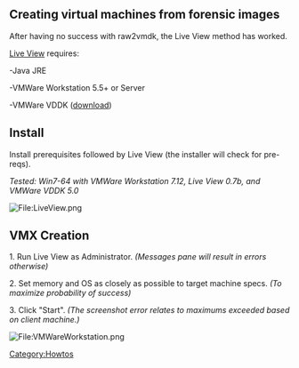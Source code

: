 ## Creating virtual machines from forensic images

After having no success with raw2vmdk, the Live View method has worked.

[Live View](http://liveview.sourceforge.net/index.html) requires:

-Java JRE

-VMWare Workstation 5.5+ or Server

-VMWare VDDK ([download](http://www.vmware.com/support/developer/vddk))

## Install

Install prerequisites followed by Live View (the installer will check
for pre-reqs).

*Tested: Win7-64 with VMWare Workstation 7.12, Live View 0.7b, and
VMWare VDDK 5.0*

![<File:LiveView.png>](LiveView.png "File:LiveView.png")

## VMX Creation

1\. Run Live View as Administrator. *(Messages pane will result in
errors otherwise)*

2\. Set memory and OS as closely as possible to target machine specs.
*(To maximize probability of success)*

3\. Click "Start". *(The screenshot error relates to maximums exceeded
based on client machine.)*

![<File:VMWareWorkstation.png>](VMWareWorkstation.png "File:VMWareWorkstation.png")

[Category:Howtos](Category:Howtos "wikilink")